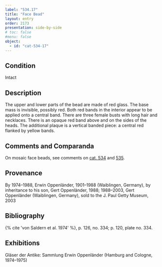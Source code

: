 ```yaml
---
label: "534.17"
title: "Face Bead"
layout: entry
order: 2173
presentation: side-by-side
# toc: false
#menu: false 
object:
  - id: "cat-534-17"
---
```


## Condition

Intact

## Description

The upper and lower parts of the bead are made of red glass. The base mass is invisible, possibly red. Both red bands in the interior appear to be applied onto a central band. There are three female busts with long hair and necklaces. There is an opaque red band above and on the sides of the heads. The additional plaque is a vertical banded piece: a central red flanked by yellow bands.

## Comments and Comparanda

On mosaic face beads, see comments on [cat. 534](/catalogue/cat-534) and [535](/catalogue/cat-535).

## Provenance

By 1974–1988, Erwin Oppenländer, 1901–1988 (Waiblingen, Germany), by inheritance to his son, Gert Oppenländer, 1988; 1988–2003, Gert Oppenländer (Waiblingen, Germany), sold to the J. Paul Getty Museum, 2003

## Bibliography

{% cite 'von Saldern et al. 1974' %}, p. 126, no. 334; p. 120, plate no. 334.

## Exhibitions

Gläser der Antike: Sammlung Erwin Oppenländer (Hamburg and Cologne, 1974–1975)